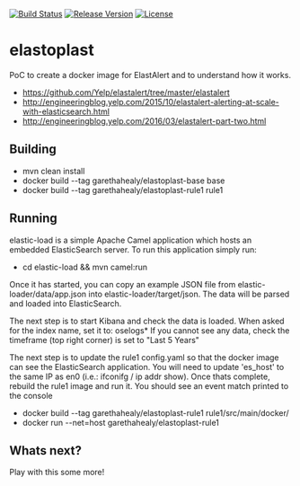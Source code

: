 [![Build Status](https://travis-ci.org/garethahealy/elastoplast.svg?branch=master)](https://travis-ci.org/garethahealy/elastoplast)
[![Release Version](https://img.shields.io/maven-central/v/com.garethahealy.elastoplast/elastoplast-parent.svg?maxAge=2592000)](https://mvnrepository.com/artifact/com.garethahealy.elastoplast/elastoplast-parent)
[![License](https://img.shields.io/hexpm/l/plug.svg?maxAge=2592000)]()

# elastoplast
PoC to create a docker image for ElastAlert and to understand how it works.

- https://github.com/Yelp/elastalert/tree/master/elastalert
- http://engineeringblog.yelp.com/2015/10/elastalert-alerting-at-scale-with-elasticsearch.html
- http://engineeringblog.yelp.com/2016/03/elastalert-part-two.html

## Building
- mvn clean install
- docker build --tag garethahealy/elastoplast-base base
- docker build --tag garethahealy/elastoplast-rule1 rule1

## Running
elastic-load is a simple Apache Camel application which hosts an embedded ElasticSearch server. To run this application simply run:
- cd elastic-load && mvn camel:run

Once it has started, you can copy an example JSON file from elastic-loader/data/app.json into elastic-loader/target/json.
The data will be parsed and loaded into ElasticSearch.

The next step is to start Kibana and check the data is loaded. When asked for the index name, set it to: oselogs*
If you cannot see any data, check the timeframe (top right corner) is set to "Last 5 Years"

The next step is to update the rule1 config.yaml so that the docker image can see the ElasticSearch application.
You will need to update 'es_host' to the same IP as en0 (i.e.: ifconifg / ip addr show).
Once thats complete, rebuild the rule1 image and run it. You should see an event match printed to the console

- docker build --tag garethahealy/elastoplast-rule1 rule1/src/main/docker/
- docker run --net=host garethahealy/elastoplast-rule1

## Whats next?
Play with this some more!

